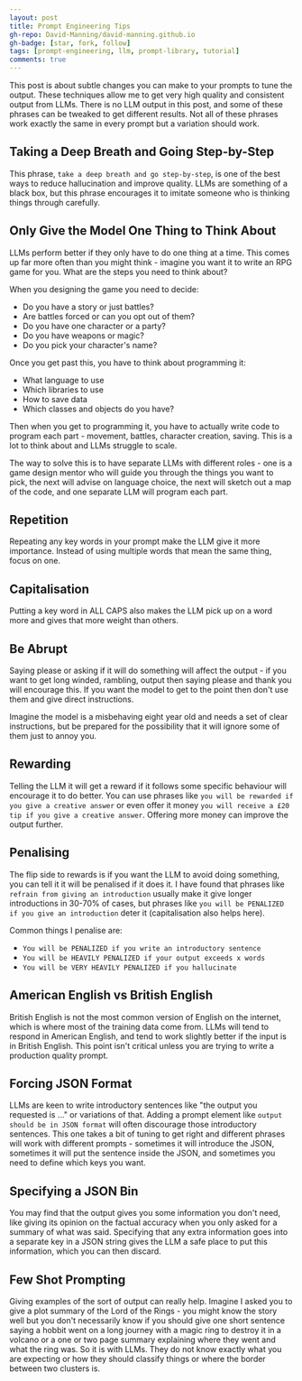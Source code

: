 ```yaml
---
layout: post
title: Prompt Engineering Tips
gh-repo: David-Manning/david-manning.github.io
gh-badge: [star, fork, follow]
tags: [prompt-engineering, llm, prompt-library, tutorial]
comments: true
---
```


This post is about subtle changes you can make to your prompts to tune the output. These techniques allow me to get very high quality and consistent output from LLMs. There is no LLM output in this post, and some of these phrases can be tweaked to get different results. Not all of these phrases work exactly the same in every prompt but a variation should work.

## Taking a Deep Breath and Going Step-by-Step

This phrase, `take a deep breath and go step-by-step`, is one of the best ways to reduce hallucination and improve quality. LLMs are something of a black box, but this phrase encourages it to imitate someone who is thinking things through carefully.

## Only Give the Model One Thing to Think About

LLMs perform better if they only have to do one thing at a time. This comes up far more often than you might think - imagine you want it to write an RPG game for you. What are the steps you need to think about?

When you designing the game you need to decide:

* Do you have a story or just battles?
* Are battles forced or can you opt out of them?
* Do you have one character or a party?
* Do you have weapons or magic?
* Do you pick your character's name?

Once you get past this, you have to think about programming it:

* What language to use
* Which libraries to use
* How to save data
* Which classes and objects do you have?

Then when you get to programming it, you have to actually write code to program each part - movement, battles, character creation, saving. This is a lot to think about and LLMs struggle to scale.

The way to solve this is to have separate LLMs with different roles - one is a game design mentor who will guide you through the things you want to pick, the next will advise on language choice, the next will sketch out a map of the code, and one separate LLM will program each part.

## Repetition

Repeating any key words in your prompt make the LLM give it more importance. Instead of using multiple words that mean the same thing, focus on one.

## Capitalisation

Putting a key word in ALL CAPS also makes the LLM pick up on a word more and gives that more weight than others.

## Be Abrupt

Saying please or asking if it will do something will affect the output - if you want to get long winded, rambling, output then saying please and thank you will encourage this. If you want the model to get to the point then don't use them and give direct instructions.

Imagine the model is a misbehaving eight year old and needs a set of clear instructions, but be prepared for the possibility that it will ignore some of them just to annoy you.

## Rewarding

Telling the LLM it will get a reward if it follows some specific behaviour will encourage it to do better. You can use phrases like `you will be rewarded if you give a creative answer` or even offer it money `you will receive a £20 tip if you give a creative answer`. Offering more money can improve the output further.

## Penalising

The flip side to rewards is if you want the LLM to avoid doing something, you can tell it it will be penalised if it does it. I have found that phrases like `refrain from giving an introduction` usually make it give longer introductions in 30-70% of cases, but phrases like `you will be PENALIZED if you give an introduction` deter it (capitalisation also helps here). 

Common things I penalise are:

* `You will be PENALIZED if you write an introductory sentence`
* `You will be HEAVILY PENALIZED if your output exceeds x words`
* `You will be VERY HEAVILY PENALIZED if you hallucinate`

## American English vs British English

British English is not the most common version of English on the internet, which is where most of the training data come from. LLMs will tend to respond in American English, and tend to work slightly better if the input is in British English. This point isn't critical unless you are trying to write a production quality prompt.

## Forcing JSON Format

LLMs are keen to write introductory sentences like "the output you requested is ..." or variations of that. Adding a prompt element like `output should be in JSON format` will often discourage those introductory sentences. This one takes a bit of tuning to get right and different phrases will work with different prompts - sometimes it will introduce the JSON, sometimes it will put the sentence inside the JSON, and sometimes you need to define which keys you want.

## Specifying a JSON Bin

You may find that the output gives you some information you don't need, like giving its opinion on the factual accuracy when you only asked for a summary of what was said. Specifying that any extra information goes into a separate key in a JSON string gives the LLM a safe place to put this information, which you can then discard.

## Few Shot Prompting

Giving examples of the sort of output can really help. Imagine I asked you to give a plot summary of the Lord of the Rings - you might know the story well but you don't necessarily know if you should give one short sentence saying a hobbit went on a long journey with a magic ring to destroy it in a volcano or a one or two page summary explaining where they went and what the ring was. So it is with LLMs. They do not know exactly what you are expecting or how they should classify things or where the border between two clusters is.
